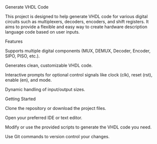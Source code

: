 Generate VHDL Code

This project is designed to help generate VHDL code for various digital circuits such as multiplexers, decoders, encoders, and shift registers. It aims to provide a flexible and easy way to create hardware description language code based on user inputs.

Features

Supports multiple digital components (MUX, DEMUX, Decoder, Encoder, SIPO, PISO, etc.).

Generates clean, customizable VHDL code.

Interactive prompts for optional control signals like clock (clk), reset (rst), enable (en), and mode.

Dynamic handling of input/output sizes.

Getting Started

Clone the repository or download the project files.

Open your preferred IDE or text editor.

Modify or use the provided scripts to generate the VHDL code you need.

Use Git commands to version control your changes.

